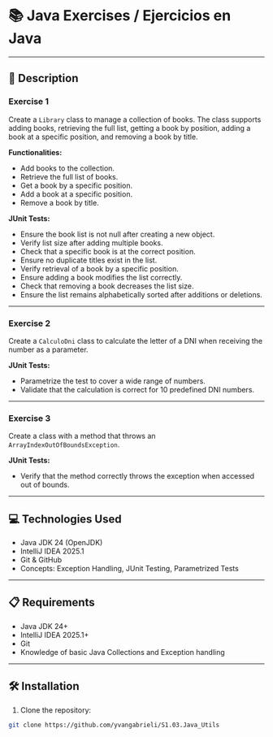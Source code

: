 # 📚 Java Exercises / Ejercicios en Java

---

## 📄 Description

### Exercise 1
Create a `Library` class to manage a collection of books. The class supports adding books, retrieving the full list, getting a book by position, adding a book at a specific position, and removing a book by title.  

**Functionalities:**
- Add books to the collection.  
- Retrieve the full list of books.  
- Get a book by a specific position.  
- Add a book at a specific position.  
- Remove a book by title.  

**JUnit Tests:**
- Ensure the book list is not null after creating a new object.  
- Verify list size after adding multiple books.  
- Check that a specific book is at the correct position.  
- Ensure no duplicate titles exist in the list.  
- Verify retrieval of a book by a specific position.  
- Ensure adding a book modifies the list correctly.  
- Check that removing a book decreases the list size.  
- Ensure the list remains alphabetically sorted after additions or deletions.  

---

### Exercise 2
Create a `CalculoDni` class to calculate the letter of a DNI when receiving the number as a parameter.  

**JUnit Tests:**
- Parametrize the test to cover a wide range of numbers.  
- Validate that the calculation is correct for 10 predefined DNI numbers.  

---

### Exercise 3
Create a class with a method that throws an `ArrayIndexOutOfBoundsException`.  

**JUnit Tests:**
- Verify that the method correctly throws the exception when accessed out of bounds.  

---

## 💻 Technologies Used
- Java JDK 24 (OpenJDK)  
- IntelliJ IDEA 2025.1  
- Git & GitHub  
- Concepts: Exception Handling, JUnit Testing, Parametrized Tests  

---

## 📋 Requirements
- Java JDK 24+  
- IntelliJ IDEA 2025.1+  
- Git  
- Knowledge of basic Java Collections and Exception handling  

---

## 🛠️ Installation
1. Clone the repository:  
```bash
git clone https://github.com/yvangabrieli/S1.03.Java_Utils
```
